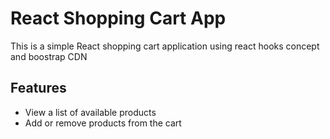 # React Shopping Cart App

This is a simple React shopping cart application using react hooks concept and boostrap CDN

## Features

- View a list of available products
- Add or remove products from the cart

##
